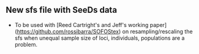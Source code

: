 ## New sfs file with SeeDs data

- To be used with [Reed Cartright's and Jeff's working paper] (https://github.com/rossibarra/SOFOStex) on resampling/rescaling the sfs when unequal sample size of loci, individuals, populations are a problem.
